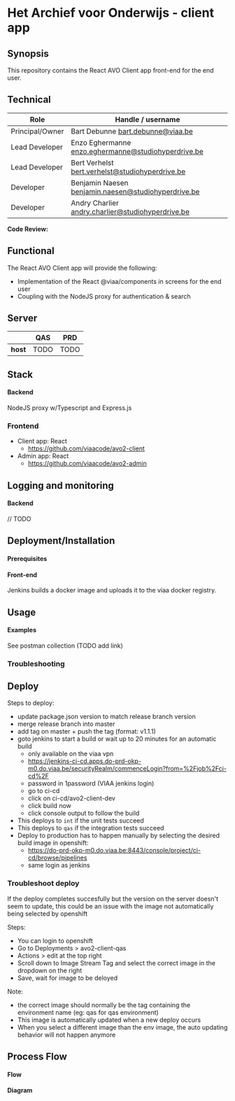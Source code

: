 # Het Archief voor Onderwijs - client app

## Synopsis

This repository contains the React AVO Client app front-end for the end user.

## Technical

|Role              | Handle / username|
| -------------    |--------------|
|Principal/Owner   | Bart Debunne <bart.debunne@viaa.be>  |
|Lead Developer    | Enzo Eghermanne <enzo.eghermanne@studiohyperdrive.be> |
|Lead Developer    | Bert Verhelst <bert.verhelst@studiohyperdrive.be> |
|Developer         | Benjamin Naesen <benjamin.naesen@studiohyperdrive.be> |
|Developer         | Andry Charlier <andry.charlier@studiohyperdrive.be> |

**Code Review:**

## Functional

The React AVO Client app will provide the following:
* Implementation of the React @viaa/components in screens for the end user
* Coupling with the NodeJS proxy for authentication & search

## Server

|               | QAS           | PRD      |
| ------------- |:-------------:| :-----:  |
| **host**      | TODO          | TODO     |

## Stack

#### Backend

NodeJS proxy w/Typescript and Express.js

### Frontend

* Client app: React
    * https://github.com/viaacode/avo2-client
* Admin app: React
    * https://github.com/viaacode/avo2-admin

## Logging and monitoring

#### Backend

// TODO

## Deployment/Installation

#### Prerequisites

#### Front-end

Jenkins builds a docker image and uploads it to the viaa docker registry.

## Usage

#### Examples

See postman collection (TODO add link)

### Troubleshooting

## Deploy

Steps to deploy:
* update package.json version to match release branch version
* merge release branch into master
* add tag on master + push the tag (format: v1.1.1)
* goto jenkins to start a build or wait up to 20 minutes for an automatic build
    * only available on the viaa vpn
    * https://jenkins-ci-cd.apps.do-prd-okp-m0.do.viaa.be/securityRealm/commenceLogin?from=%2Fjob%2Fci-cd%2F
    * password in 1password (VIAA jenkins login)
    * go to ci-cd
    * click on ci-cd/avo2-client-dev
    * click build now
    * click console output to follow the build
* This deploys to `int` if the unit tests succeed
* This deploys to `qas` if the integration tests succeed
* Deploy to production has to happen manually by selecting the desired build image in openshift:
    * https://do-prd-okp-m0.do.viaa.be:8443/console/project/ci-cd/browse/pipelines
    * same login as jenkins

### Troubleshoot deploy    
If the deploy completes succesfully but the version on the server doesn't seem to update, 
this could be an issue with the image not automatically being selected by openshift

Steps:
* You can login to openshift
* Go to Deployments > avo2-client-qas
* Actions > edit at the top right
* Scroll down to Image Stream Tag and select the correct image in the dropdown on the right
* Save, wait for image to be deloyed

Note:
* the correct image should normally be the tag containing the environment name (eg: qas for qas environment)
* This image is automatically updated when a new deploy occurs
* When you select a different image than the env image, the auto updating behavior will not happen anymore

## Process Flow

#### Flow

#### Diagram

